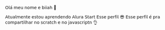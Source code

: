 𝖮𝗅𝖺́ 𝗆𝖾𝗎 𝗇𝗈𝗆𝖾 𝖾 𝖻𝗂𝗂𝖺𝗁 🤳

𝖠𝗍𝗎𝖺𝗅𝗆𝖾𝗇𝗍𝖾 𝖾𝗌𝗍𝗈𝗎 𝖺𝗉𝗋𝖾𝗇𝖽𝖾𝗇𝖽𝗈 𝖠𝗅𝗎𝗋𝖺 𝖲𝗍𝖺𝗋𝗍 𝖤𝗌𝗌𝖾 𝗉𝖾𝗋𝖿𝗂𝗅 😎
𝖤𝗌𝗌𝖾 𝗉𝖾𝗋𝖿𝗂𝗅 𝖾́ 𝗉𝗋𝖺 𝖼𝗈𝗆𝗉𝖺𝗋𝗍𝗂𝗅𝗁𝖺𝗋 𝗇𝗈 𝗌𝖼𝗋𝖺𝗍𝖼𝗁 𝖾 𝗇𝗈 𝗃𝖺𝗏𝖺𝗌𝖼𝗋𝗂𝗉𝗍n 👌 

